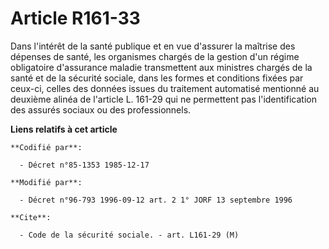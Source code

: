 # Article R161-33

Dans l'intérêt de la santé publique et en vue d'assurer la maîtrise des dépenses de santé, les organismes chargés de la
gestion d'un régime obligatoire d'assurance maladie transmettent aux ministres chargés de la santé et de la sécurité sociale,
dans les formes et conditions fixées par ceux-ci, celles des données issues du traitement automatisé mentionné au deuxième
alinéa de l'article L. 161-29 qui ne permettent pas l'identification des assurés sociaux ou des professionnels.

**Liens relatifs à cet article**

	**Codifié par**:

	  - Décret n°85-1353 1985-12-17

	**Modifié par**:

	  - Décret n°96-793 1996-09-12 art. 2 1° JORF 13 septembre 1996

	**Cite**:

	  - Code de la sécurité sociale. - art. L161-29 (M)
